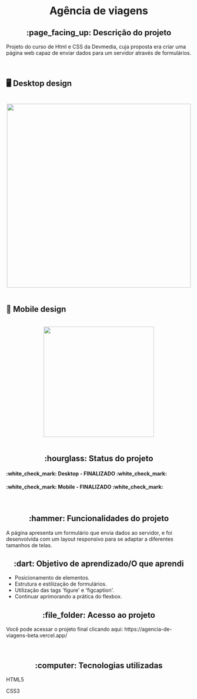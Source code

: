 <h1 align="center">Agência de viagens</h1>
<h2 align="center">:page_facing_up: Descrição do projeto</h2>
<p>Projeto do curso de Html e CSS da Devmedia, cuja proposta era criar uma página web capaz de enviar dados para um servidor através de formulários.</p>
<br>

## :desktop_computer: Desktop design
<br>
<div align="center">
<img src="https://github.com/gleicekelly13/Agencia-de-viagens/assets/80974593/a8020764-d5e8-4923-bd8d-d00f32529428.png" width= "500"/>
</div>
<br>

## :iphone: Mobile design
<br>
<div align="center">
<img src="https://github.com/gleicekelly13/Clinica-Medica-Life/assets/80974593/7bda27a9-cc3b-4aae-9610-4f2fa7e2e020.png" width= "300"/>
</div>
<br>

<h2 align="center">:hourglass: Status do projeto </h2>
<h4>:white_check_mark: Desktop - FINALIZADO :white_check_mark: </h4>
<h4>:white_check_mark: Mobile - FINALIZADO :white_check_mark: </h4>
<br>

<h2 align="center">:hammer: Funcionalidades do projeto </h2>
<p>A página apresenta um formulário que envia dados ao servidor, e foi desenvolvida com um layout responsivo para se adaptar a diferentes tamanhos de telas.</p>

<h2 align="center"> :dart: Objetivo de aprendizado/O que aprendi </h2>
<ul>
  <li>Posicionamento de elementos.</li>
  <li>Estrutura e estilização de formulários.</li>
  <li>Utilização das tags 'figure' e 'figcaption'.</li>
  <li>Continuar aprimorando a prática do flexbox.</li>
</ul>

<h2 align="center"> :file_folder: Acesso ao projeto </h2>
<p> Você pode acessar o projeto final clicando aqui: https://agencia-de-viagens-beta.vercel.app/ </p>
<br>

<h2 align="center"> :computer: Tecnologias utilizadas </h2>
<p>HTML5</p>
<p>CSS3</p>
<br>
